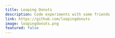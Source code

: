 ```yaml
---
title: Looping Donuts
description: Code experiments with some friends
link: https://github.com/loopingdonuts
image: loopingdonuts.png
featured: false
---
```

